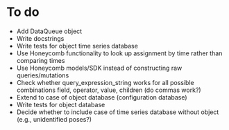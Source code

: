 # To do

* Add DataQueue object
* Write docstrings
* Write tests for object time series database
* Use Honeycomb functionality to look up assignment by time rather than comparing times
* Use Honeycomb models/SDK instead of constructing raw queries/mutations
* Check whether query_expression_string works for all possible combinations field, operator, value, children (do commas work?)
* Extend to case of object database (configuration database)
* Write tests for object database
* Decide whether to include case of time series database without object (e.g., unidentified poses?)
